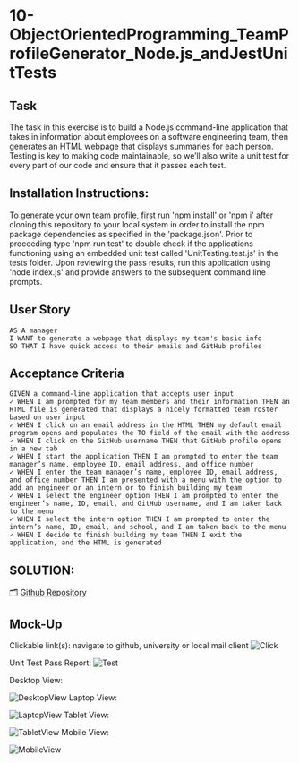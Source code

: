 # 10-ObjectOrientedProgramming_TeamProfileGenerator_Node.js_andJestUnitTests

## Task

The task in this exercise is to build a Node.js command-line application that takes in information about employees on a software engineering team, then generates an HTML webpage that displays summaries for each person. Testing is key to making code maintainable, so we’ll also write a unit test for every part of our code and ensure that it passes each test.

## Installation Instructions: 
To generate your own team profile, first run 'npm install' or 'npm i' after cloning this repository to your local system in order to install the npm package dependencies as specified in the 'package.json'. Prior to proceeding type 'npm run test' to double check if the applications functioning using an embedded unit test called 'UnitTesting.test.js' in the tests folder. Upon reviewing the pass results, run this application using 'node index.js' and provide answers to the subsequent command line prompts. 

## User Story

```
AS A manager
I WANT to generate a webpage that displays my team's basic info
SO THAT I have quick access to their emails and GitHub profiles
```

## Acceptance Criteria

```
GIVEN a command-line application that accepts user input
✓ WHEN I am prompted for my team members and their information THEN an HTML file is generated that displays a nicely formatted team roster based on user input
✓ WHEN I click on an email address in the HTML THEN my default email program opens and populates the TO field of the email with the address
✓ WHEN I click on the GitHub username THEN that GitHub profile opens in a new tab
✓ WHEN I start the application THEN I am prompted to enter the team manager’s name, employee ID, email address, and office number
✓ WHEN I enter the team manager’s name, employee ID, email address, and office number THEN I am presented with a menu with the option to add an engineer or an intern or to finish building my team
✓ WHEN I select the engineer option THEN I am prompted to enter the engineer’s name, ID, email, and GitHub username, and I am taken back to the menu
✓ WHEN I select the intern option THEN I am prompted to enter the intern’s name, ID, email, and school, and I am taken back to the menu
✓ WHEN I decide to finish building my team THEN I exit the application, and the HTML is generated
```

## SOLUTION:

🗂️ [Github Repository](https://github.com/cakspri/Team-Profile-Generator)

## Mock-Up
Clickable link(s): navigate to github, university or local mail client
![Click](./supplemental/Click.png?raw=true "Click")

Unit Test Pass Report:
![Test](./supplemental/Test.png?raw=true "Test")

Desktop View:

![DesktopView](./supplemental/DesktopView.png?raw=true "DesktopView")
Laptop View:

![LaptopView](./supplemental/LaptopView.png?raw=true "LaptopView")
Tablet View:

![TabletView](./supplemental/TabletView.png?raw=true "TabletView")
Mobile View:

![MobileView](./supplemental/MobileView.png?raw=true "MobileView")
